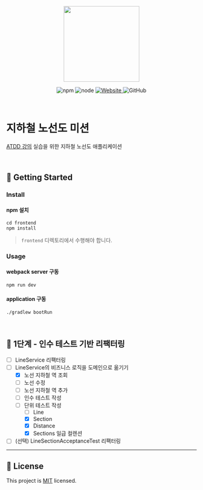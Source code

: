 <p align="center">
    <img width="200px;" src="https://raw.githubusercontent.com/woowacourse/atdd-subway-admin-frontend/master/images/main_logo.png"/>
</p>
<p align="center">
  <img alt="npm" src="https://img.shields.io/badge/npm-6.14.15-blue">
  <img alt="node" src="https://img.shields.io/badge/node-14.18.2-blue">
  <a href="https://edu.nextstep.camp/c/R89PYi5H" alt="nextstep atdd">
    <img alt="Website" src="https://img.shields.io/website?url=https%3A%2F%2Fedu.nextstep.camp%2Fc%2FR89PYi5H">
  </a>
  <img alt="GitHub" src="https://img.shields.io/github/license/next-step/atdd-subway-admin">
</p>

<br>

# 지하철 노선도 미션
[ATDD 강의](https://edu.nextstep.camp/c/R89PYi5H) 실습을 위한 지하철 노선도 애플리케이션

<br>

## 🚀 Getting Started

### Install
#### npm 설치
```
cd frontend
npm install
```
> `frontend` 디렉토리에서 수행해야 합니다.

### Usage
#### webpack server 구동
```
npm run dev
```
#### application 구동
```
./gradlew bootRun
```
<br>

## 🚀 1단계 - 인수 테스트 기반 리팩터링
- [ ] LineService 리팩터링
- [ ] LineService의 비즈니스 로직을 도메인으로 옮기기
    - [x] 노선 지하철 역 조회
    - [ ] 노선 수정
    - [ ] 노선 지하철 역 추가
  - [ ] 인수 테스트 작성
  - [ ] 단위 테스트 작성
    - [ ] Line
    - [x] Section
    - [x] Distance
    - [x] Sections 일급 컬렌션
- [ ] (선택) LineSectionAcceptanceTest 리팩터링

---

## 📝 License

This project is [MIT](https://github.com/next-step/atdd-subway-service/blob/master/LICENSE.md) licensed.
